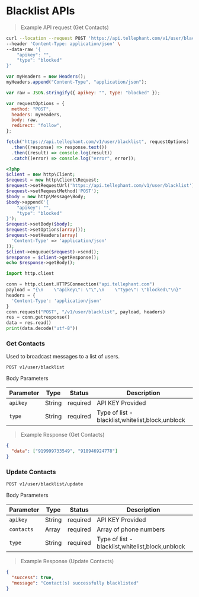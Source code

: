 # Blacklist APIs

> Example API request (Get Contacts)

```bash
curl --location --request POST 'https://api.tellephant.com/v1/user/blacklist' \
--header 'Content-Type: application/json' \
--data-raw '{
    "apikey": "",
    "type": "blocked"
}'
```

```javascript
var myHeaders = new Headers();
myHeaders.append("Content-Type", "application/json");

var raw = JSON.stringify({ apikey: "", type: "blocked" });

var requestOptions = {
  method: "POST",
  headers: myHeaders,
  body: raw,
  redirect: "follow",
};

fetch("https://api.tellephant.com/v1/user/blacklist", requestOptions)
  .then((response) => response.text())
  .then((result) => console.log(result))
  .catch((error) => console.log("error", error));
```

```php
<?php
$client = new http\Client;
$request = new http\Client\Request;
$request->setRequestUrl('https://api.tellephant.com/v1/user/blacklist');
$request->setRequestMethod('POST');
$body = new http\Message\Body;
$body->append('{
    "apikey": "",
    "type": "blocked"
}');
$request->setBody($body);
$request->setOptions(array());
$request->setHeaders(array(
  'Content-Type' => 'application/json'
));
$client->enqueue($request)->send();
$response = $client->getResponse();
echo $response->getBody();

```

```python
import http.client

conn = http.client.HTTPSConnection("api.tellephant.com")
payload = "{\n    \"apikey\": \"\",\n    \"type\": \"blocked\"\n}"
headers = {
  'Content-Type': 'application/json'
}
conn.request("POST", "/v1/user/blacklist", payload, headers)
res = conn.getresponse()
data = res.read()
print(data.decode("utf-8"))
```

### Get Contacts

Used to broadcast messages to a list of users.

`POST v1/user/blacklist`

Body Parameters

| Parameter | Type   | Status   | Description                                      |
| --------- | ------ | -------- | ------------------------------------------------ |
| `apikey`  | String | required | API KEY Provided                                 |
| `type`    | String | required | Type of list - blacklist,whitelist,block,unblock |

> Example Response (Get Contacts)

```json
{
  "data": ["919999733549", "918946924778"]
}
```

### Update Contacts

`POST v1/user/blacklist/update`

Body Parameters

| Parameter  | Type          | Status   | Description                                      |
| ---------- | ------------- | -------- | ------------------------------------------------ |
| `apikey`   | String        | required | API KEY Provided                                 |
| `contacts` | Array<String> | required | Array of phone numbers                           |
| `type`     | String        | required | Type of list - blacklist,whitelist,block,unblock |

> Example Response (Update Contacts)

```json
{
  "success": true,
  "message": "Contact(s) successfully blacklisted"
}
```

